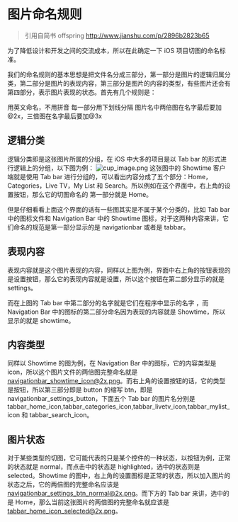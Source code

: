 # 图片命名规则

>引用自简书 offspring  http://www.jianshu.com/p/2896b2823b65

为了降低设计和开发之间的交流成本，所以在此确定一下 iOS 项目切图的命名标准。

我们的命名规则的基本思想是把文件名分成三部分，第一部分是图片的逻辑归属分类，第二部分是图片的表现内容，第三部分是图片的内容的类型，有些图片还会有第四部分，表示图片表现的状态。首先有几个规则是：

用英文命名，不用拼音
每一部分用下划线分隔
图片名中两倍图在名字最后要加@2x，三倍图在名字最后要加@3x
## 逻辑分类
逻辑分类即是这张图片所属的分组，在 iOS 中大多的项目是以 Tab bar 的形式进行逻辑上的分组，以下图为例：
 ![cup_image.png](https://roycms.github.io/IosCodeSpecification/cup_image.png)
这张图中的 Showtime 客户端就是使用 Tab bar 进行分组的，可以看出内容分成了五个部分：Home，Categories，Live TV，My List 和 Search。所以例如在这个界面中，右上角的设置按钮，那么它的切图命名的 第一部分就是 Home。

但是仔细看看上面这个界面的话有一些图其实是不属于某个分类的，比如 Tab bar 中的图标文件和 Navigation Bar 中的 Showtime 图标，对于这两种内容来讲，它们命名的规范是第一部分显示的是 navigationbar 或者是 tabbar。

## 表现内容
表现内容就是这个图片表现的内容，同样以上图为例，界面中右上角的按钮表现的是设置按钮，那么它的表现内容就是设置，所以这个按钮在第二部分显示的就是 settings。

而在上图的 Tab bar 中第二部分的名字就是它们在程序中显示的名字 ，而 Navigation Bar 中的图标的第二部分命名因为表现的内容就是 Showtime，所以显示的就是 showtime。


## 内容类型
同样以 Showtime 的图为例，在 Navigation Bar 中的图标，它的内容类型是 icon，所以这个图片文件的两倍图完整命名就是 navigationbar_showtime_icon@2x.png。而右上角的设置按钮的话，它的类型是按钮，所以第三部分即是 button 的缩写 btn，即是 navigationbar_settings_button，下面五个 Tab bar 的图片名分别是 tabbar_home_icon,tabbar_categories_icon,tabbar_livetv_icon,tabbar_mylist_icon 和 tabbar_search_icon。

## 图片状态
对于某些类型的切图，它可能代表的只是某个控件的一种状态，以按钮为例，正常的状态就是 normal，而点击中的状态是 highlighted，选中的状态则是 selected。Showtime 的图中，右上角的设置图标是正常的状态，所以加入图片的状态之后，它的两倍图的完整命名应该是 navigationbar_settings_btn_normal@2x.png。而下方的 Tab bar 来讲，选中的是 Home，那么当前这张图片的两倍图的完整命名就应该是 tabbar_home_icon_selected@2x.png。
